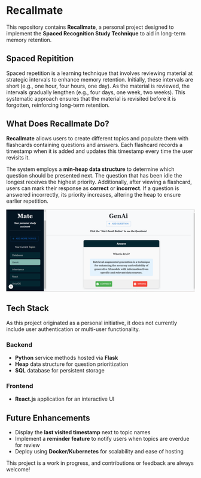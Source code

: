 # Recallmate

This repository contains **Recallmate**, a personal project designed to implement the **Spaced Recognition Study Technique** to aid in long-term memory retention.

## Spaced Repitition

Spaced repetition is a learning technique that involves reviewing material at strategic intervals to enhance memory retention. Initially, these intervals are short (e.g., one hour, four hours, one day). As the material is reviewed, the intervals gradually lengthen (e.g., four days, one week, two weeks). This systematic approach ensures that the material is revisited before it is forgotten, reinforcing long-term retention.

## What Does Recallmate Do?

**Recallmate** allows users to create different topics and populate them with flashcards containing questions and answers. Each flashcard records a timestamp when it is added and updates this timestamp every time the user revisits it.

The system employs a **min-heap data structure** to determine which question should be presented next. The question that has been idle the longest receives the highest priority. Additionally, after viewing a flashcard, users can mark their response as **correct** or **incorrect**. If a question is answered incorrectly, its priority increases, altering the heap to ensure earlier repetition.

![Recallmate UI](frontend/recallmate/public/ui_ss)

## Tech Stack

As this project originated as a personal initiative, it does not currently include user authentication or multi-user functionality.

### Backend

- **Python** service methods hosted via **Flask**
- **Heap** data structure for question prioritization
- **SQL** database for persistent storage

### Frontend

- **React.js** application for an interactive UI

## Future Enhancements

- Display the **last visited timestamp** next to topic names
- Implement a **reminder feature** to notify users when topics are overdue for review
- Deploy using **Docker/Kubernetes** for scalability and ease of hosting

This project is a work in progress, and contributions or feedback are always welcome!

